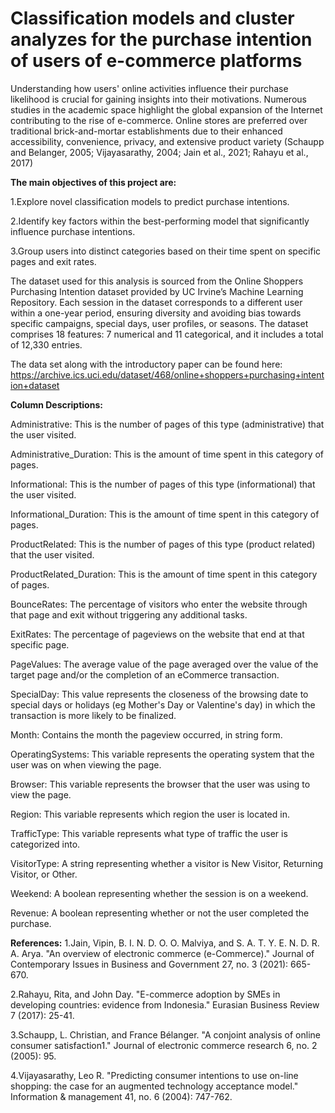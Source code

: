# Classification models and cluster analyzes for the purchase intention of users of e-commerce platforms

Understanding how users' online activities influence their purchase likelihood is crucial for gaining insights into their motivations. Numerous studies in the academic space highlight the global expansion of the Internet contributing to the rise of e-commerce. Online stores are preferred over traditional brick-and-mortar establishments due to their enhanced accessibility, convenience, privacy, and extensive product variety (Schaupp and Belanger, 2005; Vijayasarathy, 2004; Jain et al., 2021; Rahayu et al., 2017)

__The main objectives of this project are:__

1.Explore novel classification models to predict purchase intentions.

2.Identify key factors within the best-performing model that significantly influence purchase intentions.

3.Group users into distinct categories based on their time spent on specific pages and exit rates.

The dataset used for this analysis is sourced from the Online Shoppers Purchasing Intention dataset provided by UC Irvine’s Machine Learning Repository. Each session in the dataset corresponds to a different user within a one-year period, ensuring diversity and avoiding bias towards specific campaigns, special days, user profiles, or seasons. The dataset comprises 18 features: 7 numerical and 11 categorical, and it includes a total of 12,330 entries.

The data set along with the introductory paper can be found here: https://archive.ics.uci.edu/dataset/468/online+shoppers+purchasing+intention+dataset


**Column Descriptions:**

Administrative: This is the number of pages of this type (administrative) that the user visited.

Administrative_Duration: This is the amount of time spent in this category of pages.

Informational: This is the number of pages of this type (informational) that the user visited.

Informational_Duration: This is the amount of time spent in this category of pages.

ProductRelated: This is the number of pages of this type (product related) that the user visited.

ProductRelated_Duration: This is the amount of time spent in this category of pages.

BounceRates: The percentage of visitors who enter the website through that page and exit without triggering any additional tasks.

ExitRates: The percentage of pageviews on the website that end at that specific page.

PageValues: The average value of the page averaged over the value of the target page and/or the completion of an eCommerce transaction.

SpecialDay: This value represents the closeness of the browsing date to special days or holidays (eg Mother's Day or Valentine's day) in which the transaction is more likely to be finalized. 

Month: Contains the month the pageview occurred, in string form.

OperatingSystems: This variable represents the operating system that the user was on when viewing the page.

Browser: This variable represents the browser that the user was using to view the page.

Region: This variable represents which region the user is located in.

TrafficType: This variable represents what type of traffic the user is categorized into.

VisitorType: A string representing whether a visitor is New Visitor, Returning Visitor, or Other.

Weekend: A boolean representing whether the session is on a weekend.

Revenue: A boolean representing whether or not the user completed the purchase.


**References:**
1.Jain, Vipin, B. I. N. D. O. O. Malviya, and S. A. T. Y. E. N. D. R. A. Arya. "An overview of electronic commerce (e-Commerce)." Journal of Contemporary Issues in Business and Government 27, no. 3 (2021): 665-670.

2.Rahayu, Rita, and John Day. "E-commerce adoption by SMEs in developing countries: evidence from Indonesia." Eurasian Business Review 7 (2017): 25-41.

3.Schaupp, L. Christian, and France Bélanger. "A conjoint analysis of online consumer satisfaction1." Journal of electronic commerce research 6, no. 2 (2005): 95.

4.Vijayasarathy, Leo R. "Predicting consumer intentions to use on-line shopping: the case for an augmented technology acceptance model." Information & management 41, no. 6 (2004): 747-762.
